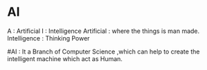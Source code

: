 # AI
A : Artificial
I : Intelligence
Artificial :  where the things is man made.
Intelligence : Thinking Power

#AI : It a Branch of Computer Science ,which can help to create the intelligent machine which act as Human.
